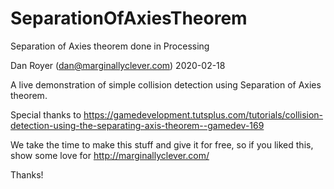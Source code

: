 # SeparationOfAxiesTheorem
 Separation of Axies theorem done in Processing 

Dan Royer (dan@marginallyclever.com) 2020-02-18

A live demonstration of simple collision detection using Separation of Axies theorem.

Special thanks to https://gamedevelopment.tutsplus.com/tutorials/collision-detection-using-the-separating-axis-theorem--gamedev-169

We take the time to make this stuff and give it for free, so
if you liked this, show some love for http://marginallyclever.com/

Thanks!